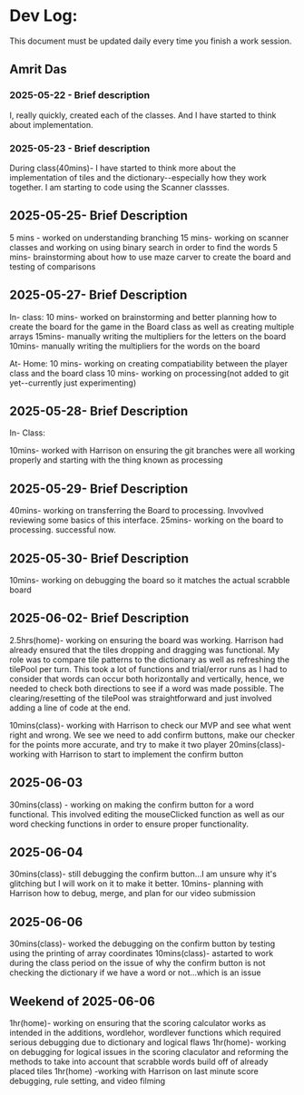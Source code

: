 # Dev Log:

This document must be updated daily every time you finish a work session.

## Amrit Das 

### 2025-05-22 - Brief description
I, really quickly, created each of the classes. And I have started to think about implementation.

### 2025-05-23 - Brief description

During class(40mins)- I have started to think more about the implementation of tiles and the dictionary--especially how they work together. I am starting to code using the Scanner classses.

## 2025-05-25- Brief Description

5 mins - worked on understanding branching
15 mins- working on scanner classes and working on using binary search in order to find the words
5 mins- brainstorming about how to use maze carver to create the board and testing of comparisons

## 2025-05-27- Brief Description
In- class:
10 mins- worked on brainstorming and better planning how to create the board for the game in the Board class as well as creating multiple arrays
15mins- manually writing the multipliers for the letters on the board
10mins- manually writing the multipliers for the words on the board

At- Home:
10 mins- working on creating compatiability between the player class and the board class
10 mins- working on processing(not added to git yet--currently just experimenting)

## 2025-05-28- Brief Description
In- Class:

10mins- worked with Harrison on ensuring the git branches were all working properly and starting with the thing known as processing

## 2025-05-29- Brief Description

40mins- working on transferring the Board to processing. Invovlved reviewing some basics of this interface.
25mins- working on the board to processing. successful now.

## 2025-05-30- Brief Description

10mins- working on debugging the board so it matches the actual scrabble board

## 2025-06-02- Brief Description

2.5hrs(home)- working on ensuring the board was working. Harrison had already ensured that the tiles dropping and dragging was functional. My role was to compare tile patterns to the dictionary as well as refreshing the tilePool per turn. This took a lot of functions and trial/error runs as I had to consider that words can occur both horizontally and vertically, hence, we needed to check both directions to see if a word was made possible. The clearing/resetting of the tilePool was straightforward and just involved adding a line of code at the end.

10mins(class)- working with Harrison to check our MVP and see what went right and wrong. We see we need to add confirm buttons, make our checker for the points more accurate, and try to make it two player
20mins(class)- working with Harrison to start to implement the confirm button

## 2025-06-03

30mins(class) - working on making the confirm button for a word functional. This involved editing the mouseClicked function as well as our word checking functions in order to ensure proper functionality.

## 2025-06-04

30mins(class)- still debugging the confirm button...I am unsure why it's glitching but I will work on it to make it better.
10mins- planning with Harrison how to debug, merge, and plan for our video submission

## 2025-06-06

30mins(class)- worked the debugging on the confirm button by testing using the printing of array coordinates
10mins(class)- astarted to work during the class period on the issue of why the confirm button is not checking the dictionary if we have a word or not...which is an issue

## Weekend of 2025-06-06

1hr(home)- working on ensuring that the scoring calculator works as intended in the additions, wordlehor, wordlever functions which required serious debugging due to dictionary and logical flaws
1hr(home)- working on debugging for logical issues in the scoring claculator and reforming the methods to take into account that scrabble words build off of already placed tiles
1hr(home) -working with Harrison on last minute score debugging, rule setting, and video filming

